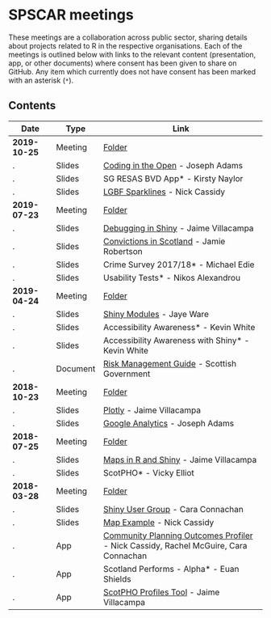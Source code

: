 # SPSCAR meetings

These meetings are a collaboration across public sector, sharing details about projects related to R in the respective organisations. Each of the meetings is outlined below with links to the relevant content (presentation, app, or other documents) where consent has been given to share on GitHub. Any item which currently does not have consent has been marked with an asterisk (`*`).

## Contents

**Date** | **Type** | **Link**
----------- | ------------- | -------------
**2019-10-25** | Meeting | [Folder](./Materials/20191025)
. | Slides | [Coding in the Open](./Materials/20191025/Slides-Joseph_Adams-Coding_in_the_Open.pptx) - Joseph Adams
. | Slides | SG RESAS BVD App* - Kirsty Naylor
. | Slides | [LGBF Sparklines](./Materials/20191025/Slides-Nick_Cassidy-LGBF_Sparklines.pptx) - Nick Cassidy
**2019-07-23** | Meeting | [Folder](./Materials/20190723)
. | Slides | [Debugging in Shiny](./Materials/20190723/Slides-Jaime_Villacampa-Debugging_in_Shiny.pptx) - Jaime Villacampa
. | Slides | [Convictions in Scotland](./Materials/20190723/Slides-Jamie_Robertson-Convictions_in_Scotland.pptx) - Jamie Robertson
. | Slides | Crime Survey 2017/18* - Michael Edie
. | Slides | Usability Tests* - Nikos Alexandrou
**2019-04-24** | Meeting | [Folder](./Materials/20190424)
. | Slides | [Shiny Modules](./Materials/20190424/Slides-Jaye_Ware-Shiny_Modules.pptx) - Jaye Ware
. | Slides | Accessibility Awareness* - Kevin White
. | Slides | Accessibility Awareness with Shiny* - Kevin White
. | Document | [Risk Management Guide](./Materials/20190424/Doc-SG-Risk_Management_Guide.pdf) - Scottish Government
**2018-10-23** | Meeting | [Folder](./Materials/20181023)
. | Slides | [Plotly](./Materials/20181023/Slides-Jaime_Villacampa-Plotly.pptx) - Jaime Villacampa
. | Slides | [Google Analytics](./Materials/20181023/Slides-Joseph_Adams-Google_Analytics.pptx) - Joseph Adams
**2018-07-25** | Meeting | [Folder](./Materials/20180725)
. | Slides | [Maps in R and Shiny](./Materials/20180725/Slides-Jaime_Villacampa-Maps_in_R_and_Shiny.pptx) - Jaime Villacampa
. | Slides | ScotPHO* - Vicky Elliot
**2018-03-28** | Meeting | [Folder](./Materials/20180328)
. | Slides | [Shiny User Group](./Materials/20201126/Slides-Cara_Connachan-Shiny_User_Group.pptx) - Cara Connachan
. | Slides | [Map Example](./Materials/20201126/Slides-Nick_Cassidy-Map_Example.pptx) - Nick Cassidy
. | App | [Community Planning Outcomes Profiler](https://isresearchnc.shinyapps.io/CommunityPlanningOutcomesProfiler/) - Nick Cassidy, Rachel McGuire, Cara Connachan
. | App | Scotland Performs - Alpha* - Euan Shields
. | App | [ScotPHO Profiles Tool](https://scotland.shinyapps.io/ScotPHO_profiles_tool/) - Jaime Villacampa
